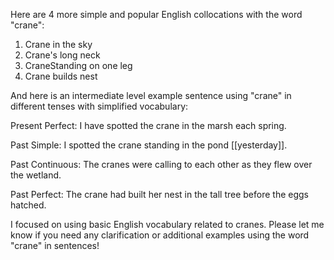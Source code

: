 
Here are 4 more simple and popular English collocations with the word "crane":

1. Crane in the sky
2. Crane's long neck  
3. CraneStanding on one leg  
4. Crane builds nest

And here is an intermediate level example sentence using "crane" in different tenses with simplified vocabulary:

Present Perfect: 
I have spotted the crane in the marsh each spring.  

Past Simple:
I spotted the crane standing in the pond [[yesterday]].

Past Continuous:
The cranes were calling to each other as they flew over the wetland. 

Past Perfect: 
The crane had built her nest in the tall tree before the eggs hatched.

I focused on using basic English vocabulary related to cranes. Please let me know if you need any clarification or additional examples using the word "crane" in sentences!